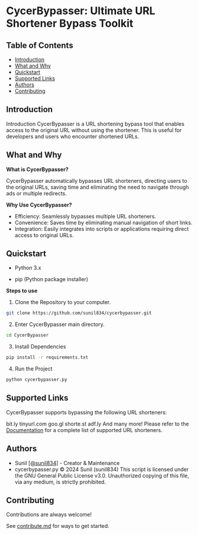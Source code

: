
# CycerBypasser: Ultimate URL Shortener Bypass Toolkit

## Table of Contents
- [Introduction](#introduction)
- [What and Why](#what-and-why)
- [Quickstart](#quickstart)
- [Supported Links](#supported-links)
- [Authors](#authors)
- [Contributing](#contributing)

## Introduction
Introduction
CycerBypasser is a URL shortening bypass tool that enables access to the original URL without using the shortener. This is useful for developers and users who encounter shortened URLs.

## What and Why

**What is CycerBypasser?**

CycerBypasser automatically bypasses URL shorteners, directing users to the original URLs, saving time and eliminating the need to navigate through ads or multiple redirects.

**Why Use CycerBypasser?**

- Efficiency: Seamlessly bypasses multiple URL shorteners.
- Convenience: Saves time by eliminating manual navigation of short links.
- Integration: Easily integrates into scripts or applications requiring direct access to original URLs.
## Quickstart

-  Python 3.x

- pip (Python package installer)

**Steps to use**

1. Clone the Repository to your computer.

```bash
git clone https://github.com/sunil834/cycerbypasser.git
```

2. Enter CycerBypasser main directory.

```bash
cd CycerBypasser
```

3. Install Dependencies
```bash
pip install -r requirements.txt
```

4. Run the Project
```bash
python cycerbypasser.py
```


## Supported Links

CycerBypasser supports bypassing the following URL shorteners:

bit.ly
tinyurl.com
goo.gl
shorte.st
adf.ly
And many more!
Please refer to the [Documentation](https://sunil834.github.io/CycerBypasser/Documentation.html) for a complete list of supported URL shorteners.

## Authors

- Sunil [[@sunil834]](https://github.com/sunil834) - Creator & Maintenance
- cycerbypasser.py
 © 2024 Sunil (sunil834)
 This script is licensed under the GNU General Public License v3.0.
 Unauthorized copying of this file, via any medium, is strictly prohibited.

## Contributing

Contributions are always welcome!

See [contribute.md](https://sunil834.github.io/CycerBypasser/contribute.html) for ways to get started.
